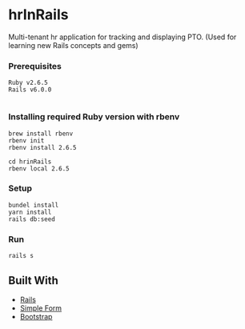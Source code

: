 # hrInRails

Multi-tenant hr application for tracking and displaying PTO.  (Used for learning new Rails concepts and gems)

### Prerequisites

```
Ruby v2.6.5
Rails v6.0.0
 
```

### Installing required Ruby version with rbenv

```
brew install rbenv
rbenv init
rbenv install 2.6.5

cd hrinRails
rbenv local 2.6.5

```

### Setup

```
bundel install
yarn install
rails db:seed
```

### Run

```
rails s
```

## Built With

* [Rails](https://github.com/plataformatec/simple_form) 
* [Simple Form](https://github.com/plataformatec/simple_form) 
* [Bootstrap](https://getbootstrap.com/) 

